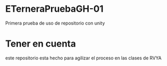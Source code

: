 # ETerneraPruebaGH-01
Primera prueba de uso de repositorio con unity

# Tener en cuenta
este repositorio esta hecho para agilizar el proceso en las clases de RVYA
